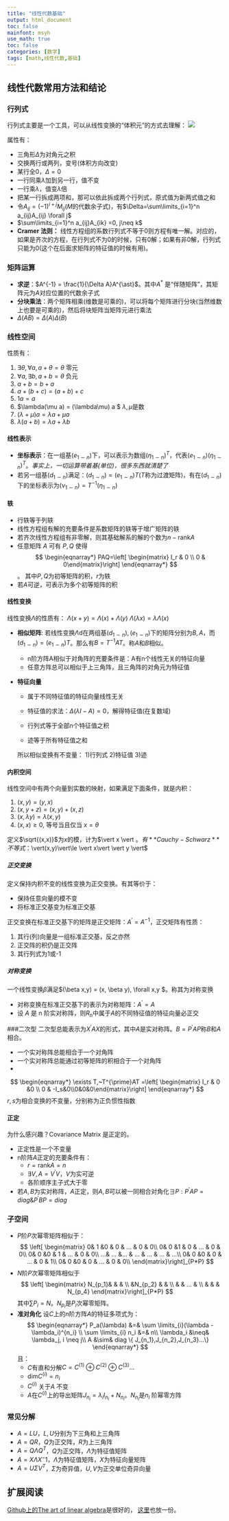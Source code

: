 ```yaml
---
title: "线性代数基础"
output: html_document
toc: false
mainfont: msyh
use_math: true
toc: false
categories: [数学]
tags: [math,线性代数,基础]
---
```

<meta http-equiv='Content-Type' content='text/html; charset=utf-8' />


## 线性代数常用方法和结论
### 行列式
行列式主要是一个工具，可以从线性变换的“体积元”的方式去理解：
![](./img/1662201488.png)

属性有：
* 三角形$\Delta$为对角元之积
* 交换两行或两列，变号(体积方向改变)
* 某行全0，$\Delta=0$
* 一行同乘$\lambda$加到另一行，值不变
* 一行乘$\lambda$，值变$\lambda$倍
* 把某一行拆成两项和，那可以依此拆成两个行列式，原式值为新两式值之和
* 令$A_{ij}=(-1)^{i+j}M_{ij}$($M$的代数余子式)，有$\Delta=\sum\limits_{i=1}^n a_{ij}A_{ij} \forall j$
* $\sum\limits_{i=1}^n a_{ij}A_{ik} =0, j\neq k$
* **Cramer 法则：** 线性方程组的系数行列式不等于0则方程有唯一解。对应的，如果是齐次的方程，在行列式不为0的时候，只有0解；如果有非0解，行列式只能为0(这个在后面求矩阵的特征值的时候有用)。

### 矩阵运算
* **求逆**：$A^{-1} = \frac{1}{\Delta A}A^{\ast}$。其中$A^{\ast}$ 是“伴随矩阵”，其矩阵元为$A$对应位置的代数余子式
* **分块乘法**：两个矩阵相乘(维数是可乘的)，可以将每个矩阵进行分块(当然维数上也要是可乘的)，然后将块矩阵当矩阵元进行乘法
* $\Delta(AB) = \Delta(A)\Delta(B)$

### 线性空间
性质有：
1. $\exists \theta, \forall a, a+\theta = \theta$ 零元
2. $\forall a, \exists b, a+b=\theta$ 负元
3. $a+b = b+a$
4. $a+(b+c) = (a+b)+c$
5. $1a = a$
6. $\lambda(\mu a) = (\lambda\mu) a $ $\lambda, \mu$是数
7. $(\lambda + \mu)a = \lambda a + \mu a$
8. $\lambda(a+b) = \lambda a + \lambda b$

#### 线性表示
* **坐标表示**：在一组基$(e_{1\sim n})$下，可以表示为数组$(\eta_{1\sim n})^T$，代表$(e_{1\sim n})(\eta_{1\sim n})^T$。*事实上，一切运算带着基(单位)，很多东西就清楚了*
* 若另一组基$(d_{1\sim n})$满足：$(d_{1\sim n}) = (e_{1\sim n})T$($T$称为过渡矩阵)，有在$(d_{1\sim n})$下的坐标表示为$(\nu_{1\sim n})=T^{-1}(\eta_{1 \sim n})$

#### 轶
* 行轶等于列轶
* 线性方程组有解的充要条件是系数矩阵的轶等于增广矩阵的轶
* 若齐次线性方程组有非零解，则其基础解系的解的个数为$n- \mathrm{rank} A$
* 任意矩阵 $A$ 可有 $P,Q$ 使得
  $$
  \begin{eqnarray*}
  PAQ=\left[ \begin{matrix} I_r & 0 \\ 0 & 0\end{matrix}\right]
  \end{eqnarray*}
  $$。
  其中$P,Q$为初等矩阵的积，$r$为轶
* 若$A$可逆，可表示为多个初等矩阵的积


#### 线性变换

线性变换$\Lambda$的性质有：
$\Lambda (x+y) = \Lambda(x)+\Lambda(y)$
$\Lambda(\lambda x) = \lambda\Lambda(x)$

* **相似矩阵**: 若线性变换$\Lambda$d在两组基$(d_{1\sim n}) ,(e_{1\sim n})$下的矩阵分别为$B,A$，而$(d_{1\sim n}) = (e_{1\sim n})T$。那么有$B=T^{-1}AT$。称$A$和$B$相似。
	* n阶方阵A相似于对角阵的充要条件是：A有n个线性无关的特征向量
	* 任意方阵总可以相似于上三角阵，且三角阵的对角元为特征值
	
* **特征向量**
	* 属于不同特征值的特征向量线性无关
	* 特征值的求法：$\Delta(\lambda I - A)=0$，解得特征值(在复数域)

	* 行列式等于全部n个特征值之积
	* 迹等于所有特征值之和
	
	所以相似变换有不变量：
	1)行列式
	2)特征值
	3)迹


#### 内积空间
线性空间中有两个向量到实数的映射，如果满足下面条件，就是内积：
1. $(x,y)=(y,x)$
2. $(x, y+z) = (x,y) + (x,z)$
3. $(x, \lambda y) = \lambda (x,y)$
4. $(x,x) \ge 0$, 等号当且仅当 $x = \theta$

定义$\sqrt{(x,x)}$为$x$的模，计为$\vert x \vert $。有**Cauchy-Schwarz**不等式：$\vert(x,y)\vert\le \vert x\vert \vert y \vert$

##### 正交变换
定义保持内积不变的线性变换为正交变换。有其等价于：
* 保持任意向量的模不变
* 将标准正交基变为标准正交基

正交变换在标准正交基下的矩阵是正交矩阵：$A^{\prime}=A^{-1}$，正交矩阵有性质：
1. 其行(列)向量是一组标准正交基，反之亦然
2. 正交阵的积仍是正交阵
3. 其行列式为1或-1

##### 对称变换
一个线性变换$\beta$满足$(\beta x,y) = (x, \beta y), \forall x,y $。称其为对称变换
* 对称变换在标准正交基下的表示为对称矩阵：$A^{\prime}=A$
* 设 $A$ 是 n 阶实对称阵，则$R_n$中属于$A$的不同特征值的特征向量必正交

###二次型
二次型总能表示为$X^{\prime}AX$的形式，其中$A$是实对称阵。$B=P^{\prime}AP$称$B$和$A$相合。
* 一个实对称阵总能相合于一个对角阵
* 一个实对称阵总能通过初等矩阵的积相合于一个对角阵
* 
$$
\begin{eqnarray*}
\exists T,~T^{\prime}AT =\left[ \begin{matrix} I_r & 0 &0 \\ 0 & -I_s&0\\0&0&0\end{matrix}\right]
\end{eqnarray*}
$$
$r,s$为相合变换的不变量，分别称为正负惯性指数

#### 正定
为什么感兴趣？Covariance Matrix 是正定的。
* 正定性是一个不变量
* n阶阵$A$正定的充要条件有：
	* $r = \mathrm{rank} A = n$
	* $\exists V, A=V^{\prime}V，V$为实可逆
	* 各阶顺序主子式大于零
* 若$A,B$为实对称阵，$A$正定，则$A,B$可以被一同相合对角化$\exists P: P^{\prime}AP=diag \& P^{\prime}BP=diag$

### 子空间
* $P$阶$P$次幂零矩阵相似于：
	$$
	\left[ \begin{matrix} 
	0& 1 &0 & 0 & ... & 0 & 0\\
	0& 0 &1 & 0 & ... & 0 & 0\\
	0& 0 &0 & 1 & ... & 0 & 0\\
	...& ... &... & ... & ... & ... & ...\\	
	0& 0 &0 & 0 & ... & 0 & 1\\
	0& 0 &0 & 0 & ... & 0 & 0\\
	\end{matrix}\right]_{P*P}
	$$
* 	$N$阶$P$次幂零矩阵相似于
	$$
	\left[ \begin{matrix} 
	N_{p_1}& & & \\
	 &N_{p_2} & & \\
	 & & ... & \\
	 & & & N_{p_4}
	\end{matrix}\right]_{P*P}
	$$
	其中$\sum P_i = N$。$N_{p_i}$是$P_i$次幂零矩阵。
* **准对角化** 设$C$上的$n$阶方阵$A$的特征多项式为：
	$$
	\begin{eqnarray*}
	P_a(\lambda) &=& \sum \limits_{i}(\lambda - \lambda_i)^{n_i} \\
	\sum \limits_{i} n_i &=& n\\
	\lambda_i &\neq& \lambda_j, i \neq j\\
	A &\sim& diag \{ J_{n_1},J_{n_2},J_{n_3}...\}
	\end{eqnarray*}
	$$
	且：
	* $C$有直和分解$C= C^{(1)} \oplus C^{(2)} \oplus C^{(3)}...$
	* $\mathrm{dim}C^{(i)} = n_i$
	* $C^{(i)}$ 关于$A$ 不变
	* $A$在$C^{(i)}$上的导出矩阵$J_{n_i} = \lambda_iI_{n_i}+N_{n_i}$。$N_{n_i}$是$n_i$ 阶幂零方阵

### 常见分解
* $A=LU$，$L,U$分别为下三角和上三角阵
* $A=QR$，$Q$为正交阵，$R$为上三角阵
* $A=Q\Lambda Q^T$，$Q$为正交阵，$\Lambda$为特征值矩阵
* $A=X\Lambda X^-1$，$\Lambda$为特征值矩阵，$X$为特征向量矩阵
* $A=U\Sigma V^T$，$\Sigma$为奇异值，$U,V$为正交单位奇异向量

## 扩展阅读
[Github上的The art of linear algebra](https://github.com/kenjihiranabe/The-Art-of-Linear-Algebra)是很好的， [这里](../att/The-Art-of-Linear-Algebra-zh-CN.pdf)也放一份。
